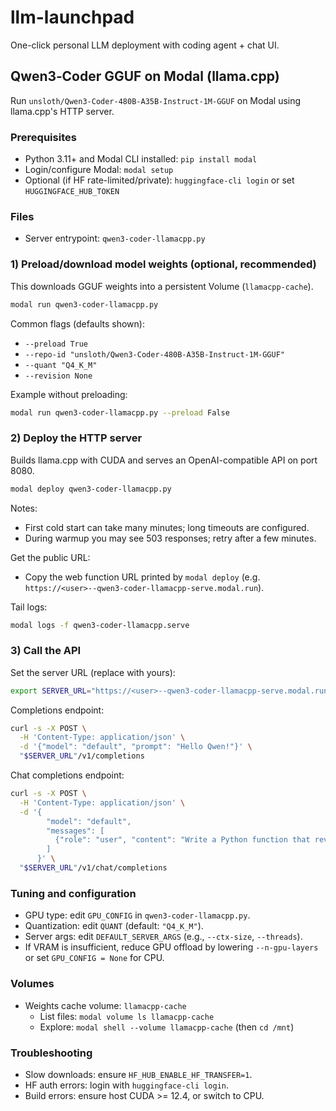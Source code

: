 # llm-launchpad

One-click personal LLM deployment with coding agent + chat UI.

## Qwen3‑Coder GGUF on Modal (llama.cpp)

Run `unsloth/Qwen3-Coder-480B-A35B-Instruct-1M-GGUF` on Modal using llama.cpp's HTTP server.

### Prerequisites
- Python 3.11+ and Modal CLI installed: `pip install modal`
- Login/configure Modal: `modal setup`
- Optional (if HF rate-limited/private): `huggingface-cli login` or set `HUGGINGFACE_HUB_TOKEN`

### Files
- Server entrypoint: `qwen3-coder-llamacpp.py`

### 1) Preload/download model weights (optional, recommended)
This downloads GGUF weights into a persistent Volume (`llamacpp-cache`).

```bash
modal run qwen3-coder-llamacpp.py
```

Common flags (defaults shown):
- `--preload True`
- `--repo-id "unsloth/Qwen3-Coder-480B-A35B-Instruct-1M-GGUF"`
- `--quant "Q4_K_M"`
- `--revision None`

Example without preloading:
```bash
modal run qwen3-coder-llamacpp.py --preload False
```

### 2) Deploy the HTTP server
Builds llama.cpp with CUDA and serves an OpenAI-compatible API on port 8080.

```bash
modal deploy qwen3-coder-llamacpp.py
```

Notes:
- First cold start can take many minutes; long timeouts are configured.
- During warmup you may see 503 responses; retry after a few minutes.

Get the public URL:
- Copy the web function URL printed by `modal deploy` (e.g. `https://<user>--qwen3-coder-llamacpp-serve.modal.run`).

Tail logs:
```bash
modal logs -f qwen3-coder-llamacpp.serve
```

### 3) Call the API
Set the server URL (replace with yours):
```bash
export SERVER_URL="https://<user>--qwen3-coder-llamacpp-serve.modal.run"
```
Completions endpoint:
```bash
curl -s -X POST \
  -H 'Content-Type: application/json' \
  -d '{"model": "default", "prompt": "Hello Qwen!"}' \
  "$SERVER_URL"/v1/completions
```

Chat completions endpoint:
```bash
curl -s -X POST \
  -H 'Content-Type: application/json' \
  -d '{
        "model": "default",
        "messages": [
          {"role": "user", "content": "Write a Python function that reverses a string."}
        ]
      }' \
  "$SERVER_URL"/v1/chat/completions
```

### Tuning and configuration
- GPU type: edit `GPU_CONFIG` in `qwen3-coder-llamacpp.py`.
- Quantization: edit `QUANT` (default: `"Q4_K_M"`).
- Server args: edit `DEFAULT_SERVER_ARGS` (e.g., `--ctx-size`, `--threads`).
- If VRAM is insufficient, reduce GPU offload by lowering `--n-gpu-layers` or set `GPU_CONFIG = None` for CPU.

### Volumes
- Weights cache volume: `llamacpp-cache`
  - List files: `modal volume ls llamacpp-cache`
  - Explore: `modal shell --volume llamacpp-cache` (then `cd /mnt`)

### Troubleshooting
- Slow downloads: ensure `HF_HUB_ENABLE_HF_TRANSFER=1`.
- HF auth errors: login with `huggingface-cli login`.
- Build errors: ensure host CUDA >= 12.4, or switch to CPU.

